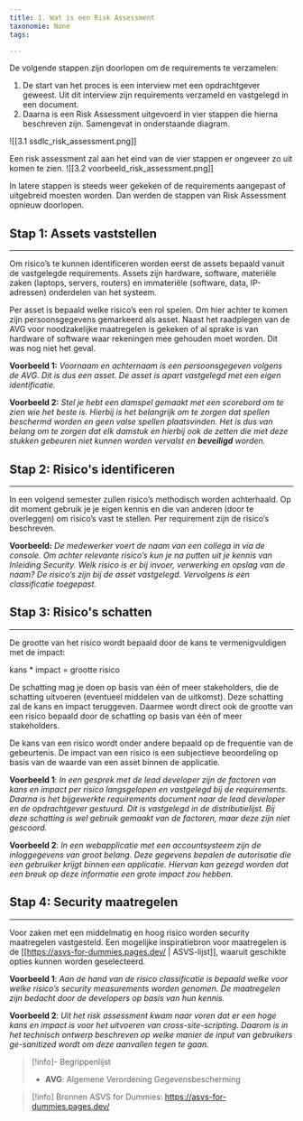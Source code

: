 ```yaml
---
title: 1. Wat is een Risk Assessment
taxonomie: None
tags:

---
```


De volgende stappen zijn doorlopen om de requirements te verzamelen: 
1. De start van het proces is een interview met een opdrachtgever geweest. Uit dit interview zijn requirements verzameld en vastgelegd in een document. 
2. Daarna is een Risk Assessment uitgevoerd in vier stappen die hierna beschreven zijn. Samengevat in onderstaande diagram.

![[3.1 ssdlc_risk_assessment.png]]

Een risk assessment zal aan het eind van de vier stappen er ongeveer zo uit komen te zien.
![[3.2 voorbeeld_risk_assessment.png]]

In latere stappen is steeds weer gekeken of de requirements aangepast of uitgebreid moesten worden. Dan werden de stappen van Risk Assessment opnieuw doorlopen. 
## Stap 1: Assets vaststellen
---
Om risico’s te kunnen identificeren worden eerst de assets bepaald vanuit de vastgelegde requirements. Assets zijn hardware, software, materiële zaken (laptops, servers, routers) en immateriële (software, data, IP-adressen) onderdelen van het systeem.  

Per asset is bepaald welke risico’s een rol spelen. Om hier achter te komen zijn persoonsgegevens gemarkeerd als asset. Naast het raadplegen van de AVG voor noodzakelijke maatregelen is gekeken of al sprake is van hardware of software waar rekeningen mee gehouden moet worden. Dit was nog niet het geval.

**Voorbeeld 1:** 
_Voornaam en achternaam is een persoonsgegeven volgens de AVG. Dit is dus een asset. De asset is apart vastgelegd met een eigen identificatie._

**Voorbeeld 2:**
_Stel je hebt een damspel gemaakt met een scorebord om te zien wie het beste is. Hierbij is het belangrijk om te zorgen dat spellen beschermd worden en geen valse spellen plaatsvinden. Het is dus van belang om te zorgen dat elk damstuk en hierbij ook de zetten die met deze stukken gebeuren niet kunnen worden vervalst en ***beveiligd*** worden._
## Stap 2: Risico's identificeren
---
In een volgend semester zullen risico’s methodisch worden achterhaald. Op dit moment gebruik je je eigen kennis en die van anderen (door te overleggen) om risico’s vast te stellen. Per requirement zijn de risico’s beschreven.

**Voorbeeld:** 
_De medewerker voert de naam van een collega in via de console. Om achter relevante risico’s kun je na putten uit je kennis van Inleiding Security. Welk risico is er bij invoer, verwerking en opslag van de naam? De risico’s zijn bij de asset vastgelegd. Vervolgens is een classificatie toegepast._
## Stap 3: Risico's schatten
---
De grootte van het risico wordt bepaald door de kans te vermenigvuldigen met de impact:

kans * impact = grootte risico

De schatting mag je doen op basis van één of meer stakeholders, die de schatting uitvoeren (eventueel middelen van de uitkomst). 
Deze schatting zal de kans en impact teruggeven. Daarmee wordt direct ook de grootte van een risico bepaald door de schatting op basis van één of meer stakeholders.

De kans van een risico wordt onder andere bepaald op de frequentie van de gebeurtenis. De impact van een risico is een subjectieve beoordeling op basis van de waarde van een asset binnen de applicatie.

**Voorbeeld 1**: 
_In een gesprek met de lead developer zijn de factoren van kans en impact per risico langsgelopen en vastgelegd bij de requirements. Daarna is het bijgewerkte requirements document naar de lead developer en de opdrachtgever gestuurd. Dit is vastgelegd in de distributielijst. Bij deze schatting is wel gebruik gemaakt van de factoren, maar deze zijn niet gescoord._

**Voorbeeld 2**: 
_In een webapplicatie met een accountsysteem zijn de inloggegevens van groot belang. Deze gegevens bepalen de autorisatie die een gebruiker krijgt binnen een applicatie. Hiervan kan gezegd worden dat een breuk op deze informatie een grote impact zou hebben._
## Stap 4: Security maatregelen
---
Voor zaken met een middelmatig en hoog risico worden security maatregelen vastgesteld. Een mogelijke inspiratiebron voor maatregelen is de [[https://asvs-for-dummies.pages.dev/ | ASVS-lijst]], waaruit geschikte opties kunnen worden geselecteerd.

**Voorbeeld 1**:
_Aan de hand van de risico classificatie is bepaald welke voor welke risico’s security measurements worden genomen. De maatregelen zijn bedacht door de developers op basis van hun kennis._

**Voorbeeld 2**:
_Uit het risk assessment kwam naar voren dat er een hoge kans en impact is voor het uitvoeren van cross-site-scripting. Daarom is in het technisch ontwerp beschreven op welke manier de input van gebruikers ge-sanitized wordt om deze aanvallen tegen te gaan._

> [!info]- Begrippenlijst
>- **AVG**: Algemene Verordening Gegevensbescherming

> [!info] Bronnen
> ASVS for Dummies: https://asvs-for-dummies.pages.dev/
